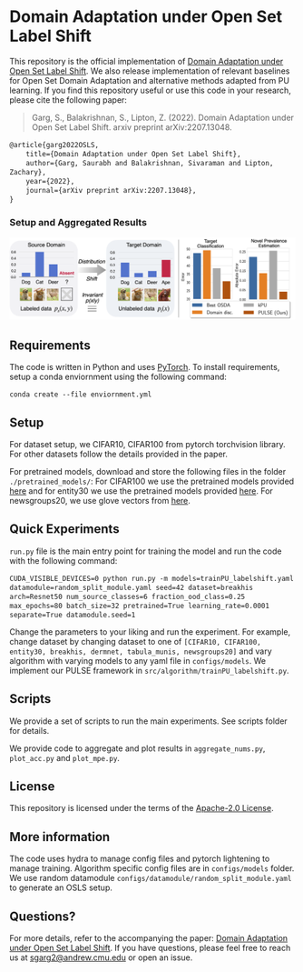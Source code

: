 
# Domain Adaptation under Open Set Label Shift

This repository is the official implementation of [Domain Adaptation under Open Set Label Shift](https://arxiv.org/abs/2207.13048). We also release implementation of relevant baselines for Open Set Domain Adaptation and alternative methods adapted from PU learning. 
If you find this repository useful or use this code in your research, please cite the following paper: 

> Garg, S., Balakrishnan, S., Lipton, Z. (2022). Domain Adaptation under Open Set Label Shift. arxiv preprint  arXiv:2207.13048. 
```
@article{garg2022OSLS,
    title={Domain Adaptation under Open Set Label Shift},
    author={Garg, Saurabh and Balakrishnan, Sivaraman and Lipton, Zachary},
    year={2022},
    journal={arXiv preprint arXiv:2207.13048}, 
}
```
### Setup and Aggregated Results

![Setup and Aggregated Results](OSLS_fig.png)

## Requirements

The code is written in Python and uses [PyTorch](https://pytorch.org/). To install requirements, setup a conda enviornment using the following command:

```setup
conda create --file enviornment.yml
```

## Setup 

For dataset setup, we CIFAR10, CIFAR100 from pytorch torchvision library.  For other datasets follow the details provided in the paper. 

For pretrained models, download and store the following files in the folder `./pretrained_models/`: For CIFAR100 we use the pretrained models provided [here](https://drive.google.com/file/d/1huW-ChBVvKcx7t8HyDaWTQB5Li1Fht9x/view) and for entity30 we use the pretrained models provided [here](https://github.com/AndrewAtanov/simclr-pytorch). For newsgroups20, we use glove vectors from [here](hhttps://www.kaggle.com/datasets/danielwillgeorge/glove6b100dtxt).


## Quick Experiments 

`run.py` file is the main entry point for training the model and run the code with the following command:

```setup
CUDA_VISIBLE_DEVICES=0 python run.py -m models=trainPU_labelshift.yaml datamodule=random_split_module.yaml seed=42 dataset=breakhis arch=Resnet50 num_source_classes=6 fraction_ood_class=0.25 max_epochs=80 batch_size=32 pretrained=True learning_rate=0.0001 separate=True datamodule.seed=1
```

Change the parameters to your liking and run the experiment. For example, change dataset by changing dataset to one of `[CIFAR10, CIFAR100, entity30, breakhis, dermnet, tabula_munis, newsgroups20]` and vary algorithm with varying models to any yaml file in `configs/models`. We implement our PULSE framework in `src/algorithm/trainPU_labelshift.py`.

## Scripts 
We provide a set of scripts to run the main experiments. See scripts folder for details. 

We provide code to aggregate and plot results in `aggregate_nums.py`, `plot_acc.py` and `plot_mpe.py`. 


## License
This repository is licensed under the terms of the [Apache-2.0 License](LICENSE).

## More information
The code uses hydra to manage config files and pytorch lightening to manage training. Algorithm specific config files 
are in `configs/models` folder. We use random datamodule `configs/datamodule/random_split_module.yaml` to generate an OSLS setup.

## Questions?

For more details, refer to the accompanying the paper: [Domain Adaptation under Open Set Label Shift](https://arxiv.org/abs/2207.13048). If you have questions, please feel free to reach us at sgarg2@andrew.cmu.edu or open an issue.  
